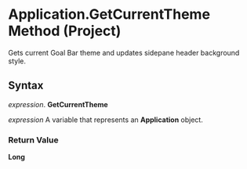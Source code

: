
# Application.GetCurrentTheme Method (Project)

Gets current Goal Bar theme and updates sidepane header background style.


## Syntax

 _expression_. **GetCurrentTheme**

 _expression_ A variable that represents an **Application** object.


### Return Value

 **Long**


